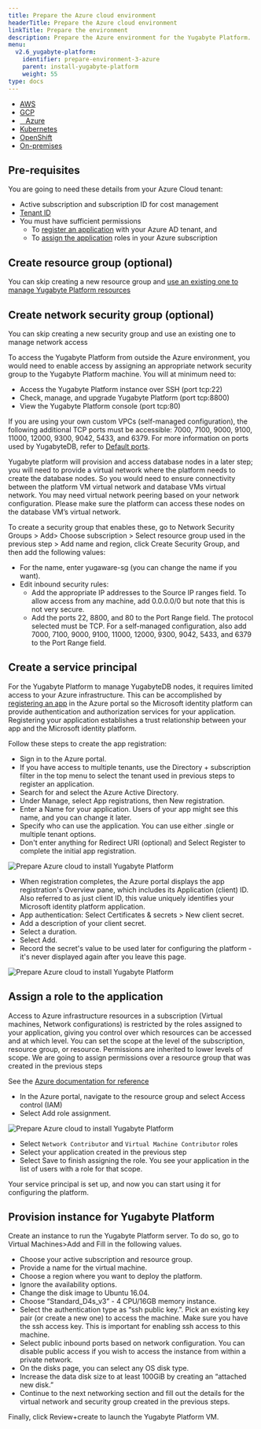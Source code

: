 ```yaml
---
title: Prepare the Azure cloud environment
headerTitle: Prepare the Azure cloud environment
linkTitle: Prepare the environment
description: Prepare the Azure environment for the Yugabyte Platform.
menu:
  v2.6_yugabyte-platform:
    identifier: prepare-environment-3-azure
    parent: install-yugabyte-platform
    weight: 55
type: docs
---
```


<ul class="nav nav-tabs-alt nav-tabs-yb">

  <li>
    <a href="/preview/yugabyte-platform/install-yugabyte-platform/prepare-environment/aws" class="nav-link">
      <i class="fab fa-aws" aria-hidden="true"></i>
      AWS
    </a>
  </li>

  <li>
    <a href="/preview/yugabyte-platform/install-yugabyte-platform/prepare-environment/gcp" class="nav-link">
       <i class="fab fa-google" aria-hidden="true"></i>
      GCP
    </a>
  </li>

  <li>
    <a href="/preview/yugabyte-platform/install-yugabyte-platform/prepare-environment/azure" class="nav-link active">
      <i class="icon-azure" aria-hidden="true"></i>
      &nbsp;&nbsp; Azure
    </a>
  </li>

  <li>
    <a href="/preview/yugabyte-platform/install-yugabyte-platform/prepare-environment/kubernetes" class="nav-link">
      <i class="fas fa-cubes" aria-hidden="true"></i>
      Kubernetes
    </a>
  </li>

<li>
    <a href="/preview/yugabyte-platform/install-yugabyte-platform/prepare-environment/openshift" class="nav-link">
      <i class="fas fa-cubes" aria-hidden="true"></i>
      OpenShift
    </a>
 </li>

  <li>
    <a href="/preview/yugabyte-platform/install-yugabyte-platform/prepare-environment/on-premises" class="nav-link">
      <i class="fas fa-building" aria-hidden="true"></i>
      On-premises
    </a>
  </li>

</ul>

## Pre-requisites

You are going to need these details from your Azure Cloud tenant:

* Active subscription and subscription ID for cost management
* [Tenant ID](https://docs.microsoft.com/en-us/azure/active-directory/develop/howto-create-service-principal-portal#get-tenant-and-app-id-values-for-signing-in)
* You must have sufficient permissions
  * To [register an application](https://docs.microsoft.com/en-us/azure/active-directory/develop/howto-create-service-principal-portal#permissions-required-for-registering-an-app) with your Azure AD tenant, and
  * To [assign the application](https://docs.microsoft.com/en-us/azure/active-directory/develop/howto-create-service-principal-portal#check-azure-subscription-permissions) roles in your Azure subscription

## Create resource group (optional)

You can skip creating a new resource group and [use an existing one to manage Yugabyte Platform resources](
https://docs.microsoft.com/en-us/azure/azure-resource-manager/management/manage-resource-groups-portal#create-resource-groups)

## Create network security group (optional)

You can skip creating a new security group and use an existing one to manage network access

To access the Yugabyte Platform from outside the Azure environment, you would need to enable access by assigning an appropriate network security group to the Yugabyte Platform machine. You will at minimum need to:

* Access the Yugabyte Platform instance over SSH (port tcp:22)
* Check, manage, and upgrade Yugabyte Platform (port tcp:8800)
* View the Yugabyte Platform console (port tcp:80)

If you are using your own custom VPCs (self-managed configuration), the following additional TCP ports must be accessible: 7000, 7100, 9000, 9100, 11000, 12000, 9300, 9042, 5433, and 6379. For more information on ports used by YugabyteDB, refer to [Default ports](../../../../reference/configuration/default-ports).

Yugabyte platform will provision and access database nodes in a later step; you will need to provide a virtual network where the platform needs to create the database nodes. So you would need to ensure connectivity between the platform VM  virtual network and database VMs virtual network. You may need virtual network peering based on your network configuration. Please make sure the platform can access these nodes on the database VM’s virtual network.

To create a security group that enables these, go to Network Security Groups > Add> Choose subscription > Select resource group used in the previous step > Add name and region, click Create Security Group, and then add the following values:

* For the name, enter yugaware-sg (you can change the name if you want).
* Edit inbound security rules:
  * Add the appropriate IP addresses to the Source IP ranges field. To allow access from any machine, add 0.0.0.0/0 but note that this is not very secure.
  * Add the ports 22, 8800, and 80 to the Port Range field. The protocol selected must be TCP. For a self-managed configuration, also add 7000, 7100, 9000, 9100, 11000, 12000, 9300, 9042, 5433, and 6379 to the Port Range field.

## Create a service principal

For the Yugabyte Platform to manage YugabyteDB nodes, it requires limited access to your Azure infrastructure. This can be accomplished by [registering an app](https://docs.microsoft.com/en-us/azure/active-directory/develop/quickstart-register-app) in the Azure portal so the Microsoft identity platform can provide authentication and authorization services for your application. Registering your application establishes a trust relationship between your app and the Microsoft identity platform.

Follow these steps to create the app registration:

* Sign in to the Azure portal.
* If you have access to multiple tenants, use the Directory + subscription filter in the top menu to select the tenant used in previous steps to register an application.
* Search for and select the Azure Active Directory.
* Under Manage, select App registrations, then New registration.
* Enter a Name for your application. Users of your app might see this name, and you can change it later.
* Specify who can use the application. You can use either .single or multiple tenant options.
* Don't enter anything for Redirect URI (optional) and Select Register to complete the initial app registration.

![Prepare Azure cloud to install Yugabyte Platform](/images/yb-platform/install/azure/platform-azure-prepare-cloud-env-1.png)

* When registration completes, the Azure portal displays the app registration's Overview pane, which includes its Application (client) ID. Also referred to as just client ID, this value uniquely identifies your Microsoft identity platform application.
* App authentication: Select Certificates & secrets > New client secret.
* Add a description of your client secret.
* Select a duration.
* Select Add.
* Record the secret's value to be used later for configuring the platform - it's never displayed again after you leave this page.

![Prepare Azure cloud to install Yugabyte Platform](/images/yb-platform/install/azure/platform-azure-prepare-cloud-env-2.png)

## Assign a role to the application

Access to Azure infrastructure resources in a subscription  (Virtual machines, Network configurations) is restricted by the roles assigned to your application, giving you control over which resources can be accessed and at which level. You can set the scope at the level of the subscription, resource group, or resource. Permissions are inherited to lower levels of scope. We are going to assign permissions over a resource group that was created in the previous steps

See the [Azure documentation for reference](https://docs.microsoft.com/en-us/azure/active-directory/develop/howto-create-service-principal-portal#assign-a-role-to-the-application)

* In the Azure portal, navigate to the resource group and select Access control (IAM)
* Select Add role assignment.

![Prepare Azure cloud to install Yugabyte Platform](/images/yb-platform/install/azure/platform-azure-prepare-cloud-env-3.png)

* Select  `Network Contributor` and `Virtual Machine Contributor` roles
* Select your application created in the previous step
* Select Save to finish assigning the role. You see your application in the list of users with a role for that scope.

Your service principal is set up, and now you can start using it for configuring the platform.

## Provision instance for Yugabyte Platform

Create an instance to run the Yugabyte Platform server. To do so, go to Virtual Machines>Add and Fill in the following values.

* Choose your active subscription and resource group.
* Provide a name for the virtual machine.
* Choose a region where you want to deploy the platform.
* Ignore the availability options.
* Change the disk image to Ubuntu 16.04.
* Choose “Standard_D4s_v3” - 4 CPU/16GB memory instance.
* Select the authentication type as “ssh public key.”. Pick an existing key pair (or create a new one) to access the machine. Make sure you have the ssh access key. This is important for enabling ssh access to this machine.
* Select public inbound ports based on network configuration. You can disable public access if you wish to access the instance from within a private network.
* On the disks page, you can select any OS disk type.
* Increase the data disk size to at least 100GiB by creating an “attached new disk.”
* Continue to the next networking section and fill out the details for the virtual network and security group created in the previous steps.

Finally, click Review+create to launch the Yugabyte Platform VM.
